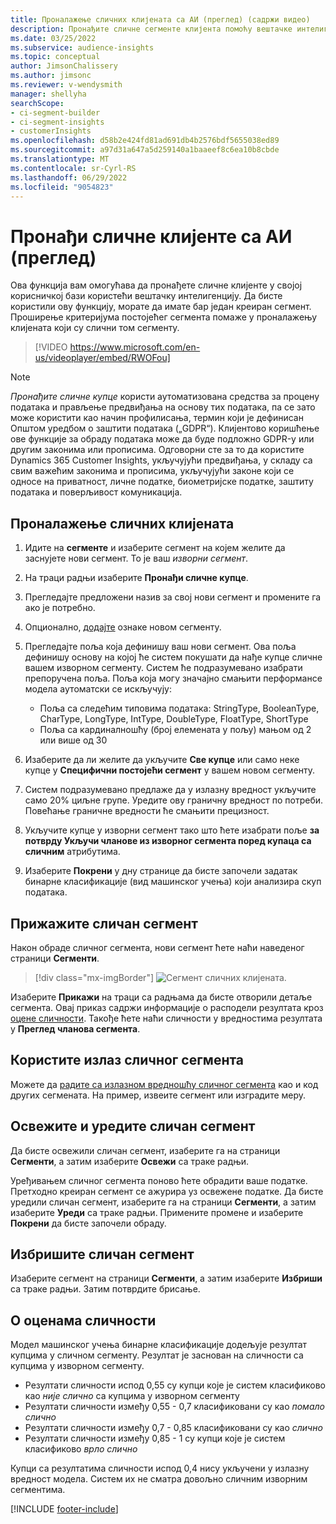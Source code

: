 ```yaml
---
title: Проналажење сличних клијената са АИ (преглед) (садржи видео)
description: Пронађите сличне сегменте клијента помоћу вештачке интелигенције.
ms.date: 03/25/2022
ms.subservice: audience-insights
ms.topic: conceptual
author: JimsonChalissery
ms.author: jimsonc
ms.reviewer: v-wendysmith
manager: shellyha
searchScope:
- ci-segment-builder
- ci-segment-insights
- customerInsights
ms.openlocfilehash: d58b2e424fd81ad691db4b2576bdf5655038ed89
ms.sourcegitcommit: a97d31a647a5d259140a1baaeef8c6ea10b8cbde
ms.translationtype: MT
ms.contentlocale: sr-Cyrl-RS
ms.lasthandoff: 06/29/2022
ms.locfileid: "9054823"
---
```

# <a name="find-similar-customers-with-ai-preview"></a>Пронађи сличне клијенте са АИ (преглед)

Ова функција вам омогућава да пронађете сличне клијенте у својој корисничкој бази користећи вештачку интелигенцију. Да бисте користили ову функцију, морате да имате бар један креиран сегмент. Проширење критеријума постојећег сегмента помаже у проналажењу клијената који су слични том сегменту.

> [!VIDEO https://www.microsoft.com/en-us/videoplayer/embed/RWOFou]

> [!NOTE]
> *Пронађите сличне купце* користи аутоматизована средства за процену података и прављење предвиђања на основу тих података, па се зато може користити као начин профилисања, термин који је дефинисан Општом уредбом о заштити података („GDPR“). Клијентово коришћење ове функције за обраду података може да буде подложно GDPR-у или другим законима или прописима. Одговорни сте за то да користите Dynamics 365 Customer Insights, укључујући предвиђања, у складу са свим важећим законима и прописима, укључујући законе који се односе на приватност, личне податке, биометријске податке, заштиту података и поверљивост комуникација.

## <a name="finding-similar-customers"></a>Проналажење сличних клијената

1. Идите на **сегменте** и изаберите сегмент на којем желите да заснујете нови сегмент. То је ваш *изворни сегмент*.

1. На траци радњи изаберите **Пронађи сличне купце**.

1. Прегледајте предложени назив за свој нови сегмент и промените га ако је потребно.

1. Опционално, [додајте](work-with-tags-columns.md#manage-tags) ознаке новом сегменту.

1. Прегледајте поља која дефинишу ваш нови сегмент. Ова поља дефинишу основу на којој ће систем покушати да нађе купце сличне вашем изворном сегменту. Систем ће подразумевано изабрати препоручена поља.
  Поља која могу значајно смањити перформансе модела аутоматски се искључују:
  
   - Поља са следећим типовима података: StringType, BooleanType, CharType, LongType, IntType, DoubleType, FloatType, ShortType
   - Поља са кардиналношћу (број елемената у пољу) мањом од 2 или више од 30

1. Изаберите да ли желите да укључите **Све купце** или само неке купце у **Специфични постојећи сегмент** у вашем новом сегменту.

1. Систем подразумевано предлаже да у излазну вредност укључите само 20% циљне групе. Уредите ову граничну вредност по потреби. Повећање граничне вредности ће смањити прецизност.

1. Укључите купце у изворни сегмент тако што ћете изабрати поље **за потврду Укључи чланове из изворног сегмента поред купаца са сличним** атрибутима.

1. Изаберите **Покрени** у дну странице да бисте започели задатак бинарне класификације (вид машинског учења) који анализира скуп података.

## <a name="view-the-similar-segment"></a>Прижажите сличан сегмент

Након обраде сличног сегмента, нови сегмент ћете наћи наведеног страници **Сегменти**.

> [!div class="mx-imgBorder"]
> ![Сегмент сличних клијената.](media/expanded-segment.png "Сегмент сличних клијената")

Изаберите **Прикажи** на траци са радњама да бисте отворили детаље сегмента. Овај приказ садржи информације о расподели резултата кроз [оцене сличности](#about-similarity-scores). Такође ћете наћи сличности у вредностима резултата у **Преглед чланова сегмента**.

## <a name="use-the-output-of-a-similar-segment"></a>Користите излаз сличног сегмента

Можете да [радите са излазном вредношћу сличног сегмента](segments.md) као и код других сегмената. На пример, извеите сегмент или изградите меру.

## <a name="refresh-and-edit-a-similar-segment"></a>Освежите и уредите сличан сегмент

Да бисте освежили сличан сегмент, изаберите га на страници **Сегменти**, а затим изаберите **Освежи** са траке радњи.

Уређивањем сличног сегмента поново ћете обрадити ваше податке. Претходно креиран сегмент се ажурира уз освежене податке.
Да бисте уредили сличан сегмент, изаберите га на страници **Сегменти**, а затим изаберите **Уреди** са траке радњи. Примените промене и изаберите **Покрени** да бисте започели обраду.

## <a name="delete-a-similar-segment"></a>Избришите сличан сегмент

Изаберите сегмент на страници **Сегменти**, а затим изаберите **Избриши** са траке радњи. Затим потврдите брисање.

## <a name="about-similarity-scores"></a>О оценама сличности

Модел машинског учења бинарне класификације додељује резултат купцима у сличном сегменту. Резултат је заснован на сличности са купцима у изворном сегменту.

- Резултати сличности испод 0,55 су купци које је систем класификово као *није слично* са купцима у изворном сегменту
- Резултати сличности између 0,55 - 0,7 класификовани су као *помало слично*
- Резултати сличности између 0,7 - 0,85 класификовани су као *слично*
- Резултати сличности између 0,85 - 1 су купци које је систем класификово *врло слично*

Купци са резултатима сличности испод 0,4 нису укључени у излазну вредност модела. Систем их не сматра довољно сличним изворним сегментима.

[!INCLUDE [footer-include](includes/footer-banner.md)]
